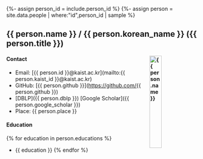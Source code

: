 {%- assign person_id = include.person_id %}
{%- assign person = site.data.people | where:"id",person_id | sample %}


## <a name="{{ person.id }}"></a> {{ person.name }} / {{ person.korean_name }} ({{ person.title }})


#### Contact <img align="right" style="width: 25%;" src="{{ site.baseurl}}/assets/{{ person.id }}.jpg" alt="{{ person.name }}">


- Email: [{{ person.id }}@kaist.ac.kr](mailto:{{ person.kaist_id }}@kaist.ac.kr)
- GitHub: [{{ person.github }}](https://github.com/{{ person.github }})
- [DBLP]({{ person.dblp }}) [Google Scholar]({{ person.google_scholar }})
- Place: {{ person.place }}


#### Education

{% for education in person.educations %}
- {{ education }}
{% endfor %}
